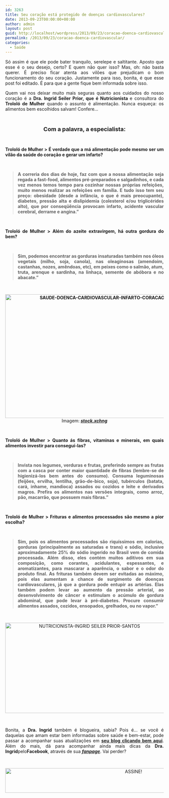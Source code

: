 ```yaml
---
id: 3263
title: Seu coração está protegido de doenças cardiovasculares?
date: 2013-09-23T00:00:00+00:00
author: admin
layout: post
guid: http://localhost/wordpress/2013/09/23/coracao-doenca-cardiovascular/
permalink: /2013/09/23/coracao-doenca-cardiovascular/
categories:
  - Saúde
---
```

<p style="text-align: justify;">
  Só assim é que ele pode bater tranquilo, serelepe e saltitante. Aposto que esse é o seu desejo, certo? E quem não quer isso? Mas, oh: não basta querer. É preciso ficar atenta aos vilões que prejudicam o bom funcionamento do seu coração. Justamente para isso, bonita, é que esse post foi editado. É para que a gente fique bem informada sobre isso.
</p>

<p style="text-align: justify;" align="justify">
  Quem vai nos deixar muito mais seguras quanto aos cuidados do nosso coração é a <strong>Dra. Ingrid Seiler Prior, que é Nutricionista </strong>e consultora do <strong>Trololó de Mulher</strong> quando o assunto é alimentação. Nunca esqueça: os alimentos bem escolhidos salvam! Confere…
</p>

&nbsp;

<p align="center">
  <strong><span style="font-size: large;">Com a palavra, a especialista:</span></strong>
</p>

&nbsp;

<p align="justify">
  <strong>Trololó de Mulher > É verdade que a má alimentação pode mesmo ser um vilão da saúde do coração e gerar um infarto?</strong>
</p>

&nbsp;

> <p align="justify">
>   <strong>A correria dos dias de hoje, faz com que a nossa alimentação seja regada a fast-food, alimentos pré-preparados e salgadinhos, e cada vez menos temos tempo para cozinhar nossas próprias refeições, muito menos realizar as refeições em família. E tudo isso tem seu preço: obesidade (desde a infância, o que é mais preocupante), diabetes, pressão alta e dislipidemia (colesterol e/ou triglicérides alto), que por conseqüência provocam infarto, acidente vascular cerebral, derrame e angina.”</strong>
> </p>

&nbsp;

<p align="justify">
  <strong>Trololó de Mulher > Além do azeite extravirgem, há outra gordura do bem?</strong>
</p>

&nbsp;

> <p align="justify">
>   <strong>Sim, podemos encontrar as gorduras insaturadas também nos óleos vegetais (milho, soja, canola), nas oleaginosas (amendoim, castanhas, nozes, amêndoas, etc), em peixes como o salmão, atum, truta, arenque e sardinha, na linhaça, semente de abóbora e no abacate.”</strong>
> </p>

&nbsp;

<p align="center">
  <strong><a href="http://www.trololodemulher.com.br/blog/wp-content/uploads/2013/09/SAUDE-DOENCA-CARDIOVASCULAR-INFARTO-CORACAO.jpg"><img class="alignnone size-full wp-image-9785" src="http://www.trololodemulher.com.br/blog/wp-content/uploads/2013/09/SAUDE-DOENCA-CARDIOVASCULAR-INFARTO-CORACAO.jpg" alt="SAUDE-DOENCA-CARDIOVASCULAR-INFARTO-CORACAO" width="600" height="393" /></a><br /> </strong>Imagem:<strong> <em><a href="http://www.sxc.hu/" target="_blank">stock.xchng</a></em></strong>
</p>

&nbsp;

<p align="justify">
  <strong>Trololó de Mulher > Quanto ás fibras, vitaminas e minerais, em quais alimentos investir para conseguí-las?</strong>
</p>

&nbsp;

> <p align="justify">
>   <strong>Invista nos legumes, verduras e frutas, preferindo sempre as frutas com a casca por conter maior quantidade de fibras (lembre-se de higienizá-los bem antes do consumo). Consuma leguminosas (feijões, ervilha, lentilha, grão-de-bico, soja), tubérculos (batata, cará, inhame, mandioca) assados ou cozidos e leite e derivados magros. Prefira os alimentos nas versões integrais, como arroz, pão, macarrão, que possuem mais fibras.”</strong>
> </p>

&nbsp;

<p align="justify">
  <strong>Trololó de Mulher > Frituras e alimentos processados são mesmo a pior escolha?</strong>
</p>

&nbsp;

> <p align="justify">
>   <strong>Sim, pois os alimentos processados são riquíssimos em calorias, gorduras (principalmente as saturadas e trans) e sódio, inclusive aproximadamente 25% do sódio ingerido no Brasil vem de comida processada. Além disso, eles contém muitos aditivos em sua composição, como corantes, acidulantes, espessantes, e aromatizantes, para mascarar a aparência, o sabor e o odor do produto final. As frituras também devem ser evitadas ao máximo, pois elas aumentam a chance de surgimento de doenças cardiovasculares, já que a gordura pode entupir as artérias. Elas também podem levar ao aumento da pressão arterial, ao desenvolvimento de câncer e estimulam o acúmulo de gordura abdominal, que pode levar à pré-diabetes. Procure consumir alimentos assados, cozidos, ensopados, grelhados, ou no vapor.”</strong>
> </p>

&nbsp;

<p align="center">
  <a href="http://www.trololodemulher.com.br/blog/wp-content/uploads/2013/06/NUTRICIONISTA-INGRID-SEILER-PRIOR-SANTOS.png"><img class="alignnone size-full wp-image-9579" src="http://www.trololodemulher.com.br/blog/wp-content/uploads/2013/06/NUTRICIONISTA-INGRID-SEILER-PRIOR-SANTOS.png" alt="NUTRICIONISTA-INGRID SEILER PRIOR-SANTOS" width="520" height="287" /></a>
</p>

&nbsp;

<p align="justify">
  Bonita, a <strong>Dra. Ingrid</strong> também é blogueira, sabia? Pois é… se você é daquelas que amam estar bem informadas sobre saúde e bem-estar, pode passar a acompanhar suas atualizações em <a href="http://www.nutricionistaingrid.com.br/" target="_blank"><strong>seu blog clicando bem aqui</strong></a>. Além do mais, dá para acompanhar ainda mais dicas da <strong>Dra. Ingrid</strong>pelo<strong>Facebook</strong>, através de sua <strong><em><a href="http://www.facebook.com/nutri.ingrid.prior" target="_blank">fanpage</a></em></strong>. Vai perder?
</p>

&nbsp;

<p align="center">
  <a href="http://feedburner.google.com/fb/a/mailverify?uri=blogbichafemea&loc=pt_BR" target="_blank"><img class="alignnone size-full wp-image-10439" src="http://www.trololodemulher.com.br/blog/wp-content/uploads/2014/09/ASSINE.png" alt="ASSINE!" width="800" height="78" /></a>
</p>